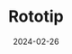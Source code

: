 ---  
layout: startup_page  
title: "Rototip"  
id: "rototip.com"  
permalink: "/rototiprototip.com02262024/"  
website: "https://www.rototip.com/"  
funding_round: "Seed"  
funding_amount: "€1M"  
investors: "ACT Venture Partners, Heartfelt, APY Ventures"  
about: "Rototip is a manufacturing startup offering near-shoring solutions for European and North American companies, managing the entire manufacturing process from CNC machining and laser-cutting to assembly. They focus on stringent quality control and customer satisfaction, boasting 500+ customers across 18 countries and a 6% month-over-month growth rate."  
markets: "Manufacturing, Industrial, Industrial Automation"  
hq: "Amsterdam, North Holland, The Netherlands"  
founded_year: "2021"  
linkedin: "https://www.linkedin.com/company/rototip"  
twitter: ""  
instagram: ""  
facebook: ""  
crunchbase: "https://www.crunchbase.com/organization/rototip"  
pitchbook: "https://pitchbook.com/profiles/company/588984-85"  

date_display: "26-Feb-2024"  
date: "2024-02-26"

# SEO Optimization  
meta_title: "Rototip - Seed Funding (€1M)"  
meta_description: "Rototip, Rototip is a manufacturing startup offering near-shoring solutions for European and North American companies, managing the entire manufacturing proces..."  
meta_keywords: "Rototip, Manufacturing, Industrial, Industrial Automation, Seed funding"  
canonical_url: "https://startup.projectstartups.com/rototiprototip.com02262024/"  
---